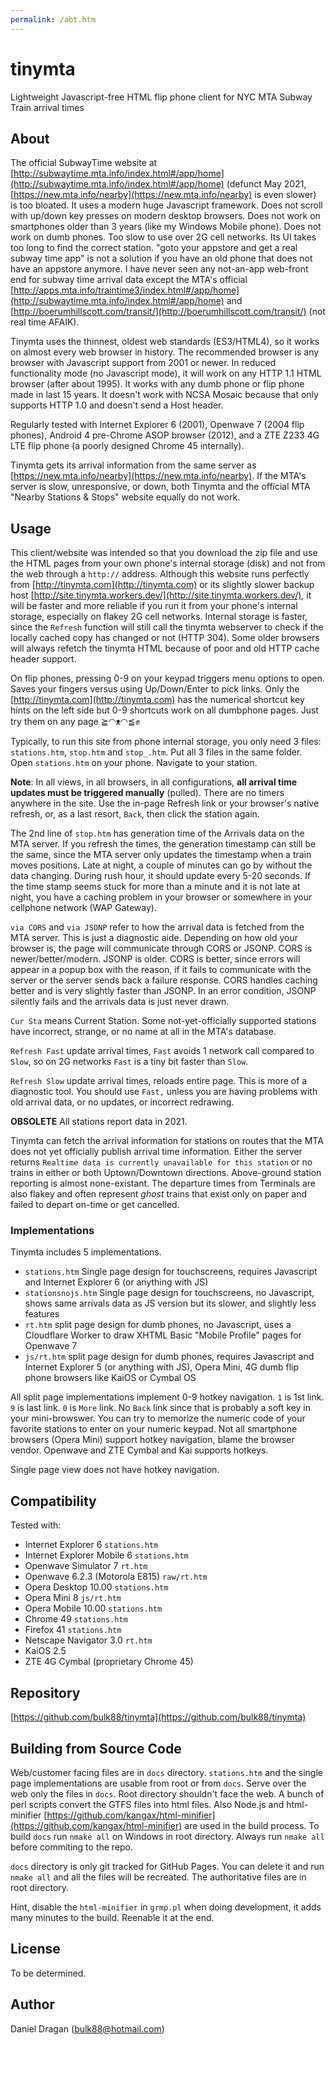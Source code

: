 ```yaml
---
permalink: /abt.htm
---
```

# tinymta
Lightweight Javascript-free HTML flip phone client for NYC MTA Subway Train arrival times
## About

The official SubwayTime website at [http://subwaytime.mta.info/index.html#/app/home](http://subwaytime.mta.info/index.html#/app/home) (defunct May 2021, [https://new.mta.info/nearby](https://new.mta.info/nearby) is even slower) is too bloated.  It uses a modern huge Javascript framework.  Does not scroll with up/down key presses on modern desktop browsers.  Does not work on smartphones older than 3 years (like my Windows Mobile phone).  Does not work on dumb phones.  Too slow to use over 2G cell networks.  Its UI takes too long to find the correct station.  "goto your appstore and get a real subway time app" is not a solution if you have an old phone that does not have an appstore anymore.  I have never seen any not-an-app web-front end for subway time arrival data except the MTA's official [http://apps.mta.info/traintime3/index.html#/app/home](http://subwaytime.mta.info/index.html#/app/home) and [http://boerumhillscott.com/transit/](http://boerumhillscott.com/transit/) (not real time AFAIK).

Tinymta uses the thinnest, oldest web standards (ES3/HTML4), so it works on almost every web browser in history. The recommended browser is any browser with Javascript support from 2001 or newer.  In reduced functionality mode (no Javascript mode), it will work on any HTTP 1.1 HTML browser (after about 1995). It works with any dumb phone or flip phone made in last 15 years. It doesn't work with NCSA Mosaic because that only supports HTTP 1.0 and doesn't send a Host header.

Regularly tested with Internet Explorer 6 (2001), Openwave 7 (2004 flip phones), Android 4 pre-Chrome ASOP browser (2012), and a ZTE Z233 4G LTE flip phone (a poorly designed Chrome 45 internally).

Tinymta gets its arrival information from the same server as [https://new.mta.info/nearby](https://new.mta.info/nearby). If the MTA's server is slow, unresponsive, or down, both Tinymta and the official MTA "Nearby Stations & Stops" website equally do not work.

## Usage
This client/website was intended so that you download the zip file and use the HTML pages from your own phone's internal storage (disk) and not from the web through a `http://` address.  Although this website runs perfectly from [http://tinymta.com](http://tinymta.com) or its slightly slower backup host [http://site.tinymta.workers.dev/](http://site.tinymta.workers.dev/), it will be faster and more reliable if you run it from your phone's internal storage, especially on flakey 2G cell networks. Internal storage is faster, since the `Refresh` function will still call the tinymta webserver to check if the locally cached copy has changed or not (HTTP 304).  Some older browsers will always refetch the tinymta HTML because of poor and old HTTP cache header support.

On flip phones, pressing 0-9 on your keypad triggers menu options to open. Saves your fingers versus using Up/Down/Enter to pick links. Only the [http://tinymta.com](http://tinymta.com) has the numerical shortcut key hints on the left side but 0-9 shortcuts work on all dumbphone pages. Just try them on any page ≧◠ᴥ◠≦✊

Typically, to run this site from phone internal storage, you only need 3 files: `stations.htm`, `stop.htm` and `stop_.htm`.  Put all 3 files in the same folder.  Open `stations.htm` on your phone.  Navigate to your station.

__Note__:  In all views, in all browsers, in all configurations,  **all arrival time updates must be triggered manually** (pulled).  There are no timers anywhere in the site.  Use the in-page Refresh link or your browser's native refresh, or, as a last resort, `Back`, then click the station again.

The 2nd line of `stop.htm` has generation time of the Arrivals data on the MTA server.  If you refresh the times, the generation timestamp can still be the same, since the MTA server only updates the timestamp when a train moves positions.  Late at night, a couple of minutes can go by without the data changing.  During rush hour, it should update every 5-20 seconds.  If the time stamp seems stuck for more than a minute and it is not late at night, you have a caching problem in your browser or somewhere in your cellphone network (WAP Gateway).

`via CORS` and `via JSONP` refer to how the arrival data is fetched from the MTA server.  This is just a diagnostic aide.  Depending on how old your browser is, the page will communicate through CORS or JSONP.  CORS is newer/better/modern.  JSONP is older.  CORS is better, since errors will appear in a popup box with the reason, if it fails to communicate with the server or the server sends back a failure response.  CORS handles caching better and is very slightly faster than JSONP.  In an error condition, JSONP silently fails and the arrivals data is just never drawn.

`Cur Sta` means Current Station.  Some not-yet-officially supported stations have incorrect, strange, or no name at all in the MTA's database.

`Refresh Fast` update arrival times, `Fast` avoids 1 network call compared to `Slow`, so on 2G networks `Fast` is a tiny bit faster than `Slow`.

`Refresh Slow` update arrival times, reloads entire page. This is more of a diagnostic tool. You should use `Fast,` unless you are having problems with old arrival data, or no updates, or incorrect redrawing.

**OBSOLETE** All stations report data in 2021.

Tinymta can fetch the arrival information for stations on routes that the MTA does not yet officially publish arrival time information.  Either the server returns `Realtime data is currently unavailable for this station` or no trains in either or both Uptown/Downtown directions.  Above-ground station reporting is almost none-existant.  The departure times from Terminals are also flakey and often represent *ghost* trains that exist only on paper and failed to depart on-time or get cancelled.

### Implementations

Tinymta includes 5 implementations.

* `stations.htm` Single page design for touchscreens, requires Javascript and Internet Explorer 6 (or anything with JS)
* `stationsnojs.htm` Single page design for touchscreens, no Javascript, shows same arrivals data as JS version but its slower, and slightly less features
* `rt.htm` split page design for dumb phones, no Javascript, uses a Cloudflare Worker to draw XHTML Basic "Mobile Profile" pages for Openwave 7
* `js/rt.htm` split page design for dumb phones, requires Javascript and Internet Explorer 5 (or anything with JS), Opera Mini, 4G dumb flip phone browsers like KaiOS or Cymbal OS

All split page implementations implement 0-9 hotkey navigation.  `1` is 1st link. `9` is last link. `0` is `More` link.  No `Back` link since that is probably a soft key in your mini-browswer.  You can try to memorize the numeric code of your favorite stations to enter on your numeric keypad.  Not all smartphone browsers (Opera Mini) support hotkey navigation, blame the browser vendor.  Openwave and ZTE Cymbal and Kai supports hotkeys.

Single page view does not have hotkey navigation.

## Compatibility

Tested with:

* Internet Explorer 6 `stations.htm`
* Internet Explorer Mobile 6 `stations.htm`
* Openwave Simulator 7 `rt.htm`
* Openwave 6.2.3 (Motorola E815) `raw/rt.htm`
* Opera Desktop 10.00 `stations.htm`
* Opera Mini 8 `js/rt.htm`
* Opera Mobile 10.00 `stations.htm`
* Chrome 49 `stations.htm`
* Firefox 41 `stations.htm`
* Netscape Navigator 3.0 `rt.htm`
* KaiOS 2.5
* ZTE 4G Cymbal (proprietary Chrome 45)

## Repository

[https://github.com/bulk88/tinymta](https://github.com/bulk88/tinymta)

## Building from Source Code

Web/customer facing files are in `docs` directory.  `stations.htm` and the single page implementations are usable from root or from `docs`.  Serve over the web only the files in `docs`.  Root directory shouldn't face the web.  A bunch of perl scripts convert the GTFS files into html files.  Also Node.js and html-minifier [https://github.com/kangax/html-minifier](https://github.com/kangax/html-minifier) are used in the build process.  To build `docs` run `nmake all` on Windows in root directory.  Always run `nmake all` before commiting to the repo.

`docs` directory is only git tracked for GitHub Pages.  You can delete it and run `nmake all` and all the files will be recreated.  The authoritative files are in root directory.

Hint, disable the `html-minifier` in `grmp.pl` when doing development, it adds many minutes to the build.  Reenable it at the end.

## License
To be determined.

## Author
Daniel Dragan (bulk88@hotmail.com)

<!-- spam trap -->
<a style="color:#fefefe" href="mailto:bulk88@tinymta.com"><font color="#fefefe">Contact us</font></a>

<a style="color:#fefefe" href="mailto:bulk88@tinymta.us.to"><font color="#fefefe">Contact us</font></a>
